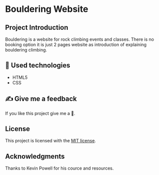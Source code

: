 # Bouldering Website

## Project Introduction
Bouldering is a website for rock climbing events and classes. There is no booking option it is just 2 pages website as introduction of explaining bouldering climbing.

## :hammer: Used technologies
* HTML5
* CSS

## ✍️ Give me a feedback
If you like this project give me a 🌟.

## License
This project is licensed with the [MIT license](LICENSE).

## Acknowledgments
Thanks to Kevin Powell for his cource and resources.
